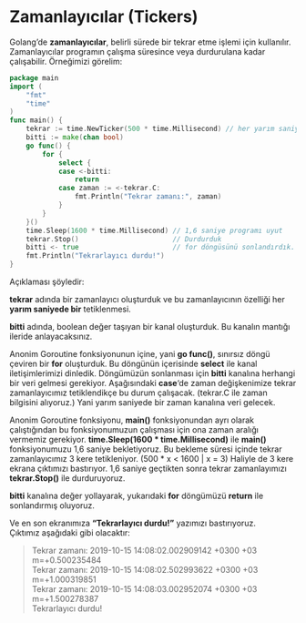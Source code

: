# Zamanlayıcılar \(Tickers\)

Golang’de **zamanlayıcılar**, belirli sürede bir tekrar etme işlemi için kullanılır. Zamanlayıcılar programın çalışma süresince veya durdurulana kadar çalışabilir. Örneğimizi görelim:

```go
package main
import (
	"fmt"
	"time"
)
func main() {
	tekrar := time.NewTicker(500 * time.Millisecond) // her yarım saniyede 1
	bitti := make(chan bool)
	go func() {
		for {
			select {
			case <-bitti:
				return
			case zaman := <-tekrar.C:
				fmt.Println("Tekrar zamanı:", zaman)
			}
		}
	}()
	time.Sleep(1600 * time.Millisecond) // 1,6 saniye programı uyut
	tekrar.Stop()                       // Durdurduk
	bitti <- true                       // for döngüsünü sonlandırdık.
	fmt.Println("Tekrarlayıcı durdu!")
}
```

Açıklaması şöyledir:  
   
**tekrar** adında bir zamanlayıcı oluşturduk ve bu zamanlayıcının özelliği her **yarım saniyede bir** tetiklenmesi.  
   
**bitti** adında, boolean değer taşıyan bir kanal oluşturduk. Bu kanalın mantığı ileride anlayacaksınız.  
   
Anonim Goroutine fonksiyonunun içine, yani **go func\(\)**, sınırsız döngü çeviren bir **for** oluşturduk. Bu döngünün içerisinde **select** ile kanal iletişimlerimizi dinledik. Döngümüzün sonlanması için **bitti** kanalına herhangi bir veri gelmesi gerekiyor. Aşağısındaki **case**‘de zaman değişkenimize tekrar zamanlayıcımız tetiklendikçe bu durum çalışacak. \(tekrar.C ile zaman bilgisini alıyoruz.\) Yani yarım saniyede bir zaman kanalına veri gelecek.  
   
Anonim Goroutine fonksiyonu, **main\(\)** fonksiyonundan ayrı olarak çalıştığından bu fonksiyonumuzun çalışması için ona zaman aralığı vermemiz gerekiyor. **time.Sleep\(1600 \* time.Millisecond\)** ile **main\(\)** fonksiyonumuzu 1,6 saniye bekletiyoruz. Bu bekleme süresi içinde tekrar zamanlayıcımız 3 kere tetikleniyor. \(500 \* x &lt; 1600  \| x = 3\) Haliyle de 3 kere ekrana çıktımızı bastırıyor. 1,6 saniye geçtikten sonra tekrar zamanlayımızı **tekrar.Stop\(\)** ile durduruyoruz.  
   
**bitti** kanalına değer yollayarak, yukarıdaki **for** döngümüzü **return** ile sonlandırmış oluyoruz.  
   
Ve en son ekranımıza **“Tekrarlayıcı durdu!”** yazımızı bastırıyoruz.  
Çıktımız aşağıdaki gibi olacaktır:

> Tekrar zamanı: 2019-10-15 14:08:02.002909142 +0300 +03 m=+0.500235484  
> Tekrar zamanı: 2019-10-15 14:08:02.502993622 +0300 +03 m=+1.000319851  
> Tekrar zamanı: 2019-10-15 14:08:03.002952074 +0300 +03 m=+1.500278387  
> Tekrarlayıcı durdu!

